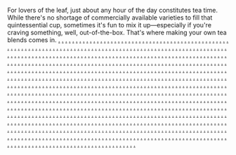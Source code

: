 For lovers of the leaf, just about any hour of the day constitutes tea time. While there's no shortage of commercially available varieties to fill that quintessential cup, sometimes it's fun to mix it up—especially if you're craving something, well, out-of-the-box. That's where making your own tea blends comes in. 
<a href="https://softscanmarketing7716s.weebly.com/">.</a>
<a href="https://softscanmarketing7713s.weebly.com/">.</a>
<a href="https://softscanmarketing7711s.weebly.com/">.</a>
<a href="https://softscanmarketing7708s.weebly.com/">.</a>
<a href="https://softscanmarketing7703s.weebly.com/">.</a>
<a href="https://softscanmarketing7699s.weebly.com/">.</a>
<a href="https://softscanmarketing7695s.weebly.com/">.</a>
<a href="https://softscanmarketing7691s.weebly.com/">.</a>
<a href="https://softscanmarketing7687s.weebly.com/">.</a>
<a href="https://softscanmarketing7681s.weebly.com/">.</a>
<a href="https://softscanmarketing7715s.weebly.com/">.</a>
<a href="https://softscanmarketing7709s.weebly.com/">.</a>
<a href="https://softscanmarketing7706s.weebly.com/">.</a>
<a href="https://softscanmarketing7702s.weebly.com/">.</a>
<a href="https://softscanmarketing7698s.weebly.com/">.</a>
<a href="https://softscanmarketing7694s.weebly.com/">.</a>
<a href="https://softscanmarketing7690s.weebly.com/">.</a>
<a href="https://softscanmarketing7686s.weebly.com/">.</a>
<a href="https://softscanmarketing7683s.weebly.com/">.</a>
<a href="https://softscanmarketing7671s.weebly.com/">.</a>
<a href="https://softscanmarketing7712s.weebly.com/">.</a>
<a href="https://softscanmarketing7705s.weebly.com/">.</a>
<a href="https://softscanmarketing7701s.weebly.com/">.</a>
<a href="https://softscanmarketing7697s.weebly.com/">.</a>
<a href="https://softscanmarketing7693s.weebly.com/">.</a>
<a href="https://softscanmarketing7689s.weebly.com/">.</a>
<a href="https://softscanmarketing7685s.weebly.com/">.</a>
<a href="https://softscanmarketing7684s.weebly.com/">.</a>
<a href="https://softscanmarketing7670b.weebly.com/">.</a>
<a href="https://softscanmarketing7680s.weebly.com/">.</a>
<a href="https://softscanmarketing7714s.weebly.com/">.</a>
<a href="https://softscanmarketing7710s.weebly.com/">.</a>
<a href="https://softscanmarketing7707s.weebly.com/">.</a>
<a href="https://softscanmarketing7704s.weebly.com/">.</a>
<a href="https://softscanmarketing7700s.weebly.com/">.</a>
<a href="https://softscanmarketing7696s.weebly.com/">.</a>
<a href="https://softscanmarketing7692s.weebly.com/">.</a>
<a href="https://softscanmarketing7688s.weebly.com/">.</a>
<a href="https://softscanmarketing7682s.weebly.com/">.</a>
<a href="https://softscanmarketing7672s.weebly.com/">.</a>
<a href="https://softscanmarketing7728s.weebly.com/">.</a>
<a href="https://softscanmarketing778s9.weebly.com/">.</a>
<a href="https://softscanmarketing7782s.weebly.com/">.</a>
<a href="https://softscanmarketing7773s.weebly.com/">.</a>
<a href="https://softscanmarketing7765s.weebly.com/">.</a>
<a href="https://softscanmarketing7759s.weebly.com/">.</a>
<a href="https://softscanmarketing7752s.weebly.com/">.</a>
<a href="https://softscanmarketing7743s.weebly.com/">.</a>
<a href="https://softscanmarketing7735s.weebly.com/">.</a>
<a href="https://softscanmarketing7721s.weebly.com/">.</a>
<a href="https://softscanmarketing7798s.weebly.com/">.</a>
<a href="https://softscanmarketing7792s.weebly.com/">.</a>
<a href="https://softscanmarketing7784s.weebly.com/">.</a>
<a href="https://softscanmarketing7776s.weebly.com/">.</a>
<a href="https://softscanmarketing7768s.weebly.com/">.</a>
<a href="https://softscanmarketing7762s.weebly.com/">.</a>
<a href="https://softscanmarketing7755s.weebly.com/">.</a>
<a href="https://softscanmarketing7747s.weebly.com/">.</a>
<a href="https://softscanmarketing7740s.weebly.com/">.</a>
<a href="https://softscanmarketing7724s.weebly.com/">.</a>
<a href="https://softscanmarketing7729s.weebly.com/">.</a>
<a href="https://softscanmarketing7790s.weebly.com/">.</a>
<a href="https://softscanmarketing7780s.weebly.com/">.</a>
<a href="https://softscanmarketing7774s.weebly.com/">.</a>
<a href="https://softscanmarketing7766s.weebly.com/">.</a>
<a href="https://softscanmarketing7760s.weebly.com/">.</a>
<a href="https://softscanmarketing7753s.weebly.com/">.</a>
<a href="https://softscanmarketing7749ss.weebly.com/">.</a>
<a href="https://softscanmarketing7738s.weebly.com/">.</a>
<a href="https://softscanmarketing7722s.weebly.com/">.</a>
<a href="https://softscanmarketing7799s.weebly.com/">.</a>
<a href="https://softscanmarketing7793s.weebly.com/">.</a>
<a href="https://softscanmarketing7785s.weebly.com/">.</a>
<a href="https://softscanmarketing7777s.weebly.com/">.</a>
<a href="https://softscanmarketing7769s.weebly.com/">.</a>
<a href="https://softscanmarketing7761s.weebly.com/">.</a>
<a href="https://softscanmarketing7756s.weebly.com/">.</a>
<a href="https://softscanmarketing7745s.weebly.com/">.</a>
<a href="https://softscanmarketing7739s.weebly.com/">.</a>
<a href="https://softscanmarketing7725s.weebly.com/">.</a>
<a href="https://softscanmarketing7797s.weebly.com/">.</a>
<a href="https://softscanmarketing7791s.weebly.com/">.</a>
<a href="https://softscanmarketing7783s.weebly.com/">.</a>
<a href="https://softscanmarketing7775s.weebly.com/">.</a>
<a href="https://softscanmarketing7767s.weebly.com/">.</a>
<a href="https://softscanmarketing7730s.weebly.com/">.</a>
<a href="https://softscanmarketing7754s.weebly.com/">.</a>
<a href="https://softscanmarketing7746s.weebly.com/">.</a>
<a href="https://softscanmarketing7734s.weebly.com/">.</a>
<a href="https://softscanmarketing7718s.weebly.com/">.</a>
<a href="https://softscanmarketing7800ss.weebly.com/">.</a>
<a href="https://softscanmarketing7794s.weebly.com/">.</a>
<a href="https://softscanmarketing7786s.weebly.com/">.</a>
<a href="https://softscanmarketing7778s.weebly.com/">.</a>
<a href="https://softscanmarketing7770s.weebly.com/">.</a>
<a href="https://softscanmarketing7763s.weebly.com/">.</a>
<a href="https://softscanmarketing7757s.weebly.com/">.</a>
<a href="https://softscanmarketing7748s.weebly.com/">.</a>
<a href="https://softscanmarketing7741s.weebly.com/">.</a>
<a href="https://softscanmarketing7723s.weebly.com/">.</a>
<a href="https://softscanmarketing7872s.weebly.com/">.</a>
<a href="https://softscanmarketing7863s.weebly.com/">.</a>
<a href="https://softscanmarketing7855s.weebly.com/">.</a>
<a href="https://softscanmarketing7846s.weebly.com/">.</a>
<a href="https://softscanmarketing7845s.weebly.com/">.</a>
<a href="https://softscanmarketing7831s.weebly.com/">.</a>
<a href="https://softscanmarketing7822s.weebly.com/">.</a>
<a href="https://softscanmarketing7821s.weebly.com/">.</a>
<a href="https://softscanmarketing7807ss.weebly.com/">.</a>
<a href="https://softscanmarketing7801s.weebly.com/">.</a>
<a href="https://softscanmarketing7875s.weebly.com/">.</a>
<a href="https://softscanmarketing7866s.weebly.com/">.</a>
<a href="https://softscanmarketing7857s.weebly.com/">.</a>
<a href="https://softscanmarketing7849s.weebly.com/">.</a>
<a href="https://softscanmarketing7840s.weebly.com/">.</a>
<a href="https://softscanmarketing7833s.weebly.com/">.</a>
<a href="https://softscanmarketing7825s.weebly.com/">.</a>
<a href="https://softscanmarketing7816s.weebly.com/">.</a>
<a href="https://softscanmarketing7810s.weebly.com/">.</a>
<a href="https://softscanmarketing7803s.weebly.com/">.</a>
<a href="https://softscanmarketing7873s.weebly.com/">.</a>
<a href="https://softscanmarketing7864s.weebly.com/">.</a>
<a href="https://softscanmarketing7854s.weebly.com/">.</a>
<a href="https://softscanmarketing7847s.weebly.com/">.</a>
<a href="https://softscanmarketing7838s.weebly.com/">.</a>
<a href="https://softscanmarketing7832s.weebly.com/">.</a>
<a href="https://softscanmarketing7823s.weebly.com/">.</a>
<a href="https://softscanmarketing7814s.weebly.com/">.</a>
<a href="https://softscanmarketing7808ss.weebly.com/">.</a>
<a href="https://softscanmarketing7802s.weebly.com/">.</a>
<a href="https://softscanmarketing7876s.weebly.com/">.</a>
<a href="https://softscanmarketing7866ss.weebly.com/">.</a>
<a href="https://softscanmarketing7858s.weebly.com/">.</a>
<a href="https://softscanmarketing7852s.weebly.com/">.</a>
<a href="https://softscanmarketing7841s.weebly.com/">.</a>
<a href="https://softscanmarketing7834s.weebly.com/">.</a>
<a href="https://softscanmarketing7826s.weebly.com/">.</a>
<a href="https://softscanmarketing7817s.weebly.com/">.</a>
<a href="https://softscanmarketing7811s.weebly.com/">.</a>
<a href="https://softscanmarketing7805s.weebly.com/">.</a>
<a href="https://softscanmarketing7874s.weebly.com/">.</a>
<a href="https://softscanmarketing7865s.weebly.com/">.</a>
<a href="https://softscanmarketing7856s.weebly.com/">.</a>
<a href="https://softscanmarketing7848s.weebly.com/">.</a>
<a href="https://softscanmarketing7839s.weebly.com/">.</a>
<a href="https://softscanmarketing7830s.weebly.com/">.</a>
<a href="https://softscanmarketing782s.weebly.com/">.</a>
<a href="https://softscanmarketing7815s.weebly.com/">.</a>
<a href="https://softscanmarketing7809s.weebly.com/">.</a>
<a href="https://softscanmarketing7804s.weebly.com/">.</a>
<a href="https://softscanmarketing7877s.weebly.com/">.</a>
<a href="https://softscanmarketing7867s.weebly.com/">.</a>
<a href="https://softscanmarketing7859s.weebly.com/">.</a>
<a href="https://softscanmarketing7850s.weebly.com/">.</a>
<a href="https://softscanmarketing7842s.weebly.com/">.</a>
<a href="https://softscanmarketing783s5s.weebly.com/">.</a>
<a href="https://softscanmarketing7827s.weebly.com/">.</a>
<a href="https://softscanmarketing7818s.weebly.com/">.</a>
<a href="https://softscanmarketing7812s.weebly.com/">.</a>
<a href="https://softscanmarketing7808s.weebly.com/">.</a>
<a href="http://magneticadvertisasa.weebly.com/">.</a>
<a href="http://fortredigitasa.weebly.com/">.</a>
<a href="http://skymarketasa.weebly.com/">.</a>
<a href="http://shiftmarkeasa.weebly.com/">.</a>
<a href="http://bootadvertisiasa.weebly.com/">.</a>
<a href="http://magicdigitasa.weebly.com/">.</a>
<a href="http://praiseadvertiasa.weebly.com/">.</a>
<a href="http://linkadvertisasa.weebly.com/">.</a>
<a href="http://nativemarkeasa.weebly.com/">.</a>
<a href="http://marketingarasa.weebly.com/">.</a>
<a href="http://statusmaras.weebly.com/">.</a>
<a href="https://zenmeshmarketingse.weebly.com/">.</a>
<a href="https://seobarnmarketingse.weebly.com/">.</a>
<a href="https://marketingialmarketingse.weebly.com/">.</a>
<a href="https://coreadmarketingse.weebly.com/">.</a>
<a href="https://labspalacemarketingse.weebly.com/">.</a>
<a href="http://vibeadvertisas.weebly.com/">.</a>
<a href="https://viralhubmarketingse.weebly.com/">.</a>
<a href="https://boxmakermarketingse.weebly.com/">.</a>
<a href="https://analyticspressmarketingse.weebly.com/">.</a>
<a href="https://brandingsnapmarketingse.weebly.com/">.</a>
<a href="https://advertisingsyncmarketingse.weebly.com/">.</a>
<a href="http://imagineadvertisiasa.weebly.com/">.</a>
<a href="https://viralstripemarketingse.weebly.com/">.</a>
<a href="https://vectoriedmarketingse.weebly.com/">.</a>
<a href="https://techfactorymarketingse.weebly.com/">.</a>
<a href="https://advertisingcompanymarketingse.weebly.com/">.</a>
<a href="https://dataworksmarketingse.weebly.com/">.</a>
<a href="http://pursuitmarketas.weebly.com/">.</a>
<a href="https://boxesitemsmarketingse.weebly.com/">.</a>
<a href="https://gearbasemarketingse.weebly.com/">.</a>
<a href="https://netstoremarketingse.weebly.com/">.</a>
<a href="https://technologiesfocusmarketingse.weebly.com/">.</a>
<a href="https://rigicianmarketingse.weebly.com/">.</a>
<a href="http://mentionadvertisasa.weebly.com/">.</a>
<a href="http://cyclemarketasa.weebly.com/">.</a>
<a href="http://datamarketasa.weebly.com/">.</a>
<a href="http://coremarketas.weebly.com/">.</a>
<a href="http://snapmarketasa.weebly.com/">.</a>
<a href="http://growmarketiasa.weebly.com/">.</a>
<a href="http://conditionmarketassa.weebly.com/">.</a>
<a href="http://multiplymarkeasa.weebly.com/">.</a>
<a href="http://omegaonlasa.weebly.com/">.</a>
<a href="http://operatorsmarkasa.weebly.com/">.</a>
<a href="http://parleymarketasa.weebly.com/">.</a>
<a href="http://tapmarketasa.weebly.com/">.</a>
<a href="http://marketingcapesds.weebly.com/">.</a>
<a href="http://marketingaasa.weebly.com/">.</a>
<a href="http://dripmarketiasa.weebly.com/">.</a>
<a href="http://worldwidedigitaassa.weebly.com/">.</a>
<a href="http://internetooasa.weebly.com/">.</a>
<a href="http://nixondigitaasa.weebly.com/">.</a>
<a href="http://commandonlineasa.weebly.com/">.</a>
<a href="http://zonemarkeasa.weebly.com/">.</a>
<a href="http://cohortmarketiasa.weebly.com/">.</a>
<a href="http://machmarketasd.weebly.com/">.</a>
<a href="http://marketingprisasa.weebly.com/">.</a>
<a href="http://nixonmarketasa.weebly.com/">.</a>
<a href="http://internetjetasa.weebly.com/">.</a>
<a href="http://nexusmarkeasa.weebly.com/">.</a>
<a href="http://providermarketasa.weebly.com/">.</a>
<a href="http://hovermarkeasa.weebly.com/">.</a>
<a href="http://internetwiasa.weebly.com/">.</a>
<a href="http://machmarketasa.weebly.com/">.</a>
<a href="http://buildmarkesa.weebly.com/">.</a>
<a href="http://marketingadasa.weebly.com/">.</a>
<a href="http://metriconliasa.weebly.com/">.</a>
<a href="http://illuminatemarkeasa.weebly.com/">.</a>
<a href="http://programmaticmarketasa.weebly.com/">.</a>
<a href="http://praiseonlasa.weebly.com/">.</a>
<a href="https://softscanmarketing7956s.weebly.com/">.</a>
<a href="https://softscanmarketing7948s.weebly.com/">.</a>
<a href="https://softscanmarketing7939s.weebly.com/">.</a>
<a href="https://softscanmarketing7932s.weebly.com/">.</a>
<a href="https://softscanmarketing7924s.weebly.com/">.</a>
<a href="https://softscanmarketing7916s.weebly.com/">.</a>
<a href="https://softscanmarketing7908s.weebly.com/">.</a>
<a href="https://softscanmarketing7898s.weebly.com/">.</a>
<a href="https://softscanmarketing7892s.weebly.com/">.</a>
<a href="https://softscanmarketing7885s.weebly.com/">.</a>
<a href="https://softscanmarketing7958s.weebly.com/">.</a>
<a href="https://softscanmarketing7950s.weebly.com/">.</a>
<a href="https://softscanmarketing7941s.weebly.com/">.</a>
<a href="https://softscanmarketing7934s.weebly.com/">.</a>
<a href="https://softscanmarketing7926s.weebly.com/">.</a>
<a href="https://softscanmarketing7918s.weebly.com/">.</a>
<a href="https://softscanmarketing7910s.weebly.com/">.</a>
<a href="https://softscanmarketing7900s.weebly.com/">.</a>
<a href="https://softscanmarketing7894s.weebly.com/">.</a>
<a href="https://softscanmarketing7883s.weebly.com/">.</a>
<a href="https://softscanmarketing7957s.weebly.com/">.</a>
<a href="https://softscanmarketing7949s.weebly.com/">.</a>
<a href="https://softscanmarketing7940s.weebly.com/">.</a>
<a href="https://softscanmarketing7933s.weebly.com/">.</a>
<a href="https://softscanmarketing7925s.weebly.com/">.</a>
<a href="https://softscanmarketing7917s.weebly.com/">.</a>
<a href="https://softscanmarketing7909s.weebly.com/">.</a>
<a href="https://softscanmarketing7899s.weebly.com/">.</a>
<a href="https://softscanmarketing7895s.weebly.com/">.</a>
<a href="https://softscanmarketing7884s.weebly.com/">.</a>
<a href="https://softscanmarketing7959s.weebly.com/">.</a>
<a href="https://softscanmarketing7951s.weebly.com/">.</a>
<a href="https://softscanmarketing7942s.weebly.com/">.</a>
<a href="https://softscanmarketing7935s.weebly.com/">.</a>
<a href="https://softscanmarketing7927s.weebly.com/">.</a>
<a href="https://softscanmarketing7919s.weebly.com/">.</a>
<a href="https://softscanmarketing791s.weebly.com/">.</a>
<a href="https://softscanmarketing7901s.weebly.com/">.</a>
<a href="https://softscanmarketing7891s.weebly.com/">.</a>
<a href="https://softscanmarketing7886s.weebly.com/">.</a>
<a href="http://arrowheadmarketasa.weebly.com/">.</a>
<a href="http://controlonlasa.weebly.com/">.</a>
<a href="http://atlasonliasa.weebly.com/">.</a>
<a href="http://macroonlasa.weebly.com/">.</a>
<a href="http://marketinggeniasa.weebly.com/">.</a>
<a href="http://variableonlasa.weebly.com/">.</a>
<a href="http://mobileadvertisasa.weebly.com/">.</a>
<a href="http://marketingmobasa.weebly.com/">.</a>
<a href="http://dreamdigiasa.weebly.com/">.</a>
<a href="http://linearmarketasa.weebly.com/">.</a>
<a href="http://indicatordigasa.weebly.com/">.</a>
<a href="https://communicationsscanmarketingse.weebly.com/">.</a>
<a href="https://techloadmarketingaw.weebly.com/">.</a>
<a href="https://netcompanymarketingse.weebly.com/">.</a>
<a href="https://cyberhillmarketingse.weebly.com/">.</a>
<a href="https://viralbarnmarketingse.weebly.com/">.</a>
<a href="http://expanddigiasa.weebly.com/">.</a>
<a href="http://tractionmarkeasa.weebly.com/">.</a>
<a href="http://enigmaonliasa.weebly.com/">.</a>
<a href="http://flightadvertiasa.weebly.com/">.</a>
<a href="http://omegamarketasa.weebly.com/">.</a>
<a href="http://mechamaketiasa.weebly.com/">.</a>
<a href="http://bounddigiasa.weebly.com/">.</a>
<a href="http://nexusmarketasa.weebly.com/">.</a>
<a href="http://complexmarketasa.weebly.com/">.</a>
<a href="http://decisionadvertasa.weebly.com/">.</a>
<a href="https://warefuturemarketingse.weebly.com/">.</a>
<a href="https://waresishmarketingse.weebly.com/">.</a>
<a href="https://softtagsmarketingse.weebly.com/">.</a>
<a href="https://microfocusmarketingse.weebly.com/">.</a>
<a href="https://nanoconnectionmarketingse.weebly.com/">.</a>
<a href="http://agileadvertiasa.weebly.com/">.</a>
<a href="http://appmaketasa.weebly.com/">.</a>
<a href="http://blankonliasa.weebly.com/">.</a>
<a href="http://corpdigiasa.weebly.com/">.</a>
<a href="http://taskmarketiasa.weebly.com/">.</a>
<a href="http://tidemaketasa.weebly.com/">.</a>
<a href="http://satellitemarketiasa.weebly.com/">.</a>
<a href="http://marketingcyasa.weebly.com/">.</a>
<a href="http://accemarketasa.weebly.com/">.</a>
<a href="http://leverageadvertisias.weebly.com/">.</a>
<a href="https://bitslogicmarketingse.weebly.com/">.</a>
<a href="https://publicstoremarketingse.weebly.com/">.</a>
<a href="https://adsshackmarketingse.weebly.com/">.</a>
<a href="https://optimizesyncmarketingse.weebly.com/">.</a>
<a href="https://communicationsoffermarketingse.weebly.com/">.</a>
<a href="http://aetonlasa.weebly.com/">.</a>
<a href="http://gigamaketasa.weebly.com/">.</a>
<a href="http://electriconlasa.weebly.com/">.</a>
<a href="http://domainmarketass.weebly.com/">.</a>
<a href="http://algorithmdigitalsasa.weebly.com/">.</a>
<a href="http://technicmarketasa.weebly.com/">.</a>
<a href="http://brandonasa.weebly.com/">.</a>
<a href="http://marketinghiasa.weebly.com/">.</a>
<a href="http://marketingaasaaa.weebly.com/">.</a>
<a href="http://brandmarketiasa.weebly.com/">.</a>
<a href="https://bitsscanmarketingwse.weebly.com/">.</a>
<a href="https://botentmarketingse.weebly.com/">.</a>
<a href="https://communicationsbaymarketingse.weebly.com/">.</a>
<a href="https://digitalproductmarketingse.weebly.com/">.</a>
<a href="https://marketcorpmarketingse.weebly.com/">.</a>
<a href="http://shoutmarketiasa.weebly.com/">.</a>
<a href="http://internetdasas.weebly.com/">.</a>
<a href="http://onlinepriasa.weebly.com/">.</a>
<a href="http://acquiremarketias.weebly.com/">.</a>
<a href="http://marketingconfasa.weebly.com/">.</a>
<a href="http://jasminedigitasa.weebly.com/">.</a>
<a href="http://taskmarketasa.weebly.com/">.</a>
<a href="http://marketingevergreasa.weebly.com/">.</a>
<a href="http://blankmarketiasa.weebly.com/">.</a>
<a href="http://nomadonliasa.weebly.com/">.</a>
<a href="http://crowdmarketasa.weebly.com/">.</a>
<a href="http://keyonliasa.weebly.com/">.</a>
<a href="http://rebootmarketasa.weebly.com/">.</a>
<a href="http://modelmarketingasa.weebly.com/">.</a>
<a href="http://marketinggigasas.weebly.com/">.</a>
<a href="http://surfaceonlasa.weebly.com/">.</a>
<a href="http://trendmarketinasa.weebly.com/">.</a>
<a href="http://flashmarketisas.weebly.com/">.</a>
<a href="http://generatemarkeasa.weebly.com/">.</a>
<a href="http://consumermarkeasa.weebly.com/">.</a>
<a href="https://workshillmarketingse.weebly.com/">.</a>
<a href="https://realrelationsmarketingse.weebly.com/">.</a>
<a href="https://technologystudiomarketingse.weebly.com/">.</a>
<a href="https://advertiseriedmarketingse.weebly.com/">.</a>
<a href="http://instantmarketasa.weebly.com/">.</a>
<a href="http://genmarketas.weebly.com/">.</a>
<a href="http://marketingverifiasa.weebly.com/">.</a>
<a href="http://onlinenetiasa.weebly.com/">.</a>
<a href="http://omegamarketsas.weebly.com/">.</a>
<a href="http://marketingsd.weebly.com/">.</a>
<a href="http://zenmarketasa.weebly.com/">.</a>
<a href="http://marketinggeasa.weebly.com/">.</a>
<a href="http://modularmarketiasa.weebly.com/">.</a>
<a href="http://editormarketasa.weebly.com/">.</a>
<a href="https://targetmethodmarketingse.weebly.com/">.</a>
<a href="https://interactivespanmarketingse.weebly.com/">.</a>
<a href="https://codespotmarketingse.weebly.com/">.</a>
<a href="https://marketinghutmarketingse.weebly.com/">.</a>
<a href="https://adcaremarketingse.weebly.com/">.</a>
<a href="http://personamarketasa.weebly.com/">.</a>
<a href="http://pathmarkeasa.weebly.com/">.</a>
<a href="http://marketingoperatasa.weebly.com/">.</a>
<a href="http://discoveronlasa.weebly.com/">.</a>
<a href="http://signalmarketinasa.weebly.com/">.</a>
<a href="http://zonemarketasa.weebly.com/">.</a>
<a href="http://linearmarketassa.weebly.com/">.</a>
<a href="http://evergreenmarketiasa.weebly.com/">.</a>
<a href="http://linearmarketasas.weebly.com/">.</a>
<a href="http://spiremarketasa.weebly.com/">.</a>
<a href="https://realwarezmarketingse.weebly.com/">.</a>
<a href="https://datalevelmarketingse.weebly.com/">.</a>
<a href="https://scalevaluemarketingse.weebly.com/">.</a>
<a href="https://solidworksmarketingse.weebly.com/">.</a>
<a href="https://startoptimizemarketingse.weebly.com/">.</a>
<a href="http://minotaurmarkeasa.weebly.com/">.</a>
<a href="http://propelmarketasa.weebly.com/">.</a>
<a href="http://marketingcatalysasa.weebly.com/">.</a>
<a href="http://incubatormarketasa.weebly.com/">.</a>
<a href="http://scoutmarketiasa.weebly.com/">.</a>
<a href="http://airmarketasa.weebly.com/">.</a>
<a href="http://supportmarketasa.weebly.com/">.</a>
<a href="http://marketingabasa.weebly.com/">.</a>
<a href="http://sendmarketasa.weebly.com/">.</a>
<a href="http://marketingasa.weebly.com/">.</a>
<a href="https://scalegearmarketingse.weebly.com/">.</a>
<a href="https://interactivecasemarketingse.weebly.com/">.</a>
<a href="https://communicationspressmarketingse.weebly.com/">.</a>
<a href="https://affiliateaidmarketingse.weebly.com/">.</a>
<a href="https://ppcfuelmarketingse.weebly.com/">.</a>
<a href="http://framedigiasa.weebly.com/">.</a>
<a href="http://proofmarketiasa.weebly.com/">.</a>
<a href="http://marketinglooasa.weebly.com/">.</a>
<a href="http://fiiondigiasa.weebly.com/">.</a>
<a href="http://programmaticmasa.weebly.com/">.</a>
<a href="http://acumenmarkeasa.weebly.com/">.</a>
<a href="http://satellitemarketasa.weebly.com/">.</a>
<a href="http://pointmarketingasa.weebly.com/">.</a>
<a href="http://magneticmarketingasa.weebly.com/">.</a>
<a href="https://driveadvertisinge.weebly.com/">.</a>
<a href="https://microfocusmarketings.weebly.com/">.</a>
<a href="https://advertisingcompanymarketings.weebly.com/">.</a>
<a href="https://coreadmarketings.weebly.com/">.</a>
<a href="https://truecommunicationsmarketings.weebly.com/">.</a>
<a href="https://virtuallevelmarketings.weebly.com/">.</a>
<a href="https://syntheticmarketinge.weebly.com/">.</a>
<a href="https://softsignalmarketings.weebly.com/">.</a>
<a href="https://informaticsvergemarketings.weebly.com/">.</a>
<a href="https://cryptretailsmarketings.weebly.com/">.</a>
<a href="https://advertisingsyncmarketings.weebly.com/">.</a>
<a href="https://analyticsdashmarketings.weebly.com/">.</a>
<a href="https://tetedmarketinge.weebly.com/">.</a>
<a href="https://retailoptionmarketing.weebly.com/">.</a>
<a href="https://bitsishmarketing.weebly.com/">.</a>
<a href="https://techloadmarketing.weebly.com/">.</a>
<a href="https://seobarnmarketing.weebly.com/">.</a>
<a href="https://codefactorymarketings.weebly.com/">.</a>
<a href="https://spiremarketinge.weebly.com/">.</a>
<a href="https://expertsdockmarketing.weebly.com/">.</a>
<a href="https://technologynowmarketing.weebly.com/">.</a>
<a href="https://zenmeshmarketing.weebly.com/">.</a>
<a href="https://waresishmarketing.weebly.com/">.</a>
<a href="https://adsshackmarketings.weebly.com/">.</a>
<a href="https://compellingdigitalse.weebly.com/">.</a>
<a href="https://marketingialmarketings.weebly.com/">.</a>
<a href="https://techleadermarketings.weebly.com/">.</a>
<a href="https://communicationsoffermarketings.weebly.com/">.</a>
<a href="https://labspalacemarketings.weebly.com/">.</a>
<a href="https://roboticscorpmarketings.weebly.com/">.</a>
<a href="https://checkmarketinge.weebly.com/">.</a>
<a href="https://optimizeindustrymarketing.weebly.com/">.</a>
<a href="https://viralstripemarketing.weebly.com/">.</a>
<a href="https://botentmarketing.weebly.com/">.</a>
<a href="https://relationsnowmarketing.weebly.com/">.</a>
<a href="https://netstoremarketings.weebly.com/">.</a>
<a href="https://originadvertisinge.weebly.com/">.</a>
<a href="https://startoptimizemarketing.weebly.com/">.</a>
<a href="https://boxesitemsmarketing.weebly.com/">.</a>
<a href="https://communicationsscanmarketing.weebly.com/">.</a>
<a href="https://boxmakermarketing.weebly.com/">.</a>
<a href="https://communicationsbaymarketings.weebly.com/">.</a>
<a href="https://triggerdigitalse.weebly.com/">.</a>
<a href="https://pixelialmarketing.weebly.com/">.</a>
<a href="https://semlabmarketingz.weebly.com/">.</a>
<a href="https://audiencepropertiesmarketingz.weebly.com/">.</a>
<a href="https://bottomlineconceptmarketing.weebly.com/">.</a>
<a href="https://bitpalacemarketingz.weebly.com/">.</a>
<a href="https://providermarketingse.weebly.com/">.</a>
<a href="https://digitalproductmarketings.weebly.com/">.</a>
<a href="https://brandingsnapmarketings.weebly.com/">.</a>
<a href="https://marketcorpmarketings.weebly.com/">.</a>
<a href="https://adhillmarketings.weebly.com/">.</a>
<a href="https://revenuegridmarketings.weebly.com/">.</a>
<a href="https://automatemarketinge.weebly.com/">.</a>
<a href="https://campaignlinemarketings.weebly.com/">.</a>
<a href="https://cyberhillmarketings.weebly.com/">.</a>
<a href="https://nanoconnectionmarketings.weebly.com/">.</a>
<a href="https://softhivemarketings.weebly.com/">.</a>
<a href="https://coboxesmarketings.weebly.com/">.</a>
<a href="https://profeionaldigitalse.weebly.com/">.</a>
<a href="https://adcaremarketing.weebly.com/">.</a>
<a href="https://viralhubmarketing.weebly.com/">.</a>
<a href="https://bitsscanmarketing.weebly.com/">.</a>
<a href="https://optimizemostmarketing.weebly.com/">.</a>
<a href="https://softtagsmarketings.weebly.com/">.</a>
<a href="https://illuminatedigitalse.weebly.com/">.</a>
<a href="https://warepostmarketing.weebly.com/">.</a>
<a href="https://makeinformaticsmarketing.weebly.com/">.</a>
<a href="https://audiencelinemarketingz.weebly.com/">.</a>
<a href="https://optimizeblogmarketingz.weebly.com/">.</a>
<a href="https://mediastoremarketingz.weebly.com/">.</a>
<a href="https://marketingcapse.weebly.com/">.</a>
<a href="https://optimizesyncmarketings.weebly.com/">.</a>
<a href="https://technologiesfocusmarketings.weebly.com/">.</a>
<a href="https://waretypemarketings.weebly.com/">.</a>
<a href="https://advertisingicamarketings.weebly.com/">.</a>
<a href="https://adsdropmarketings.weebly.com/">.</a>
<a href="https://pivotmarketingse.weebly.com/">.</a>
<a href="https://virtualvillagemarketings.weebly.com/">.</a>
<a href="https://interactiveshackmarketings.weebly.com/">.</a>
<a href="https://viralbarnmarketings.weebly.com/">.</a>
<a href="https://rigicianmarketings.weebly.com/">.</a>
<a href="https://enginegurumarketingss.weebly.com/">.</a>
<a href="https://managedadvertisinge.weebly.com/">.</a>
<a href="https://advertiseriedmarketing.weebly.com/">.</a>
<a href="https://roboticsclubmarketing.weebly.com/">.</a>
<a href="https://bitslogicmarketing.weebly.com/">.</a>
<a href="https://vectoriedmarketing.weebly.com/">.</a>
<a href="https://netcompanymarketings.weebly.com/">.</a>
<a href="https://wiredadvertisinge.weebly.com/">.</a>
<a href="https://envectormarketingz.weebly.com/">.</a>
<a href="https://prshiftmarketingz.weebly.com/">.</a>
<a href="https://cryptsprintmarketingz.weebly.com/">.</a>
<a href="https://boostensmarketinzg.weebly.com/">.</a>
<a href="https://technoleveldomainz.weebly.com/">.</a>
<a href="https://blueprintmarketinge.weebly.com/">.</a>
<a href="https://techfactorymarketings.weebly.com/">.</a>
<a href="https://worksscanmarketings.weebly.com/">.</a>
<a href="https://datavaluesmarketings.weebly.com/">.</a>
<a href="https://dataworksmarketings.weebly.com/">.</a>
<a href="https://metab2bmarketings.weebly.com/">.</a>
<a href="https://headwaymarketingsse.weebly.com/">.</a>
<a href="https://interactivepropertiesmarketing.weebly.com/">.</a>
<a href="https://analyticsgrammarketing.weebly.com/">.</a>
<a href="https://publicstoremarketing.weebly.com/">.</a>
<a href="https://viralboostmarketing.weebly.com/">.</a>
<a href="https://analyticspressmarketings.weebly.com/">.</a>
<a href="https://visionmarketinge.weebly.com/">.</a>
<a href="https://ppcfuelmarketing.weebly.com/">.</a>
<a href="https://boxfuelmarketing.weebly.com/">.</a>
<a href="https://warefuturemarketing.weebly.com/">.</a>
<a href="https://gearbasemarketing.weebly.com/">.</a>
<a href="https://brandingsparkmarketings.weebly.com/">.</a>
<a href="https://systemdigitalse.weebly.com/">.</a>
<a href="https://rigkitmarketing.weebly.com/">.</a>
<a href="https://affiliatespecialsmarketing.weebly.com/">.</a>
<a href="https://ppcgraphmarketiz.weebly.com/">.</a>
<a href="https://communicationsstoremarketing.weebly.com/">.</a>
<a href="https://netentmarketingz.weebly.com/">.</a>
<a href="https://systemdigitalse.weebly.com/">.</a>
<a href="https://marketingautomation1986.weebly.com/">.</a>
<a href="https://marketingautomation1978.weebly.com/">.</a>
<a href="https://marketingautomation1970.weebly.com/">.</a>
<a href="https://marketingautomation1962.weebly.com/">.</a>
<a href="https://marketingautomation1954.weebly.com/">.</a>
<a href="https://marketingautomation1946.weebly.com/">.</a>
<a href="https://marketingautomation1938.weebly.com/">.</a>
<a href="https://marketingautomation1930.weebly.com/">.</a>
<a href="https://marketingautomation1922.weebly.com/">.</a>
<a href="https://marketingautomation1914.weebly.com/">.</a>
<a href="https://marketingcapse.weebly.com/">.</a>
<a href="https://realviralmarketingadad.weebly.com/">.</a>
<a href="https://labsplusmarketingxada.weebly.com/">.</a>
<a href="https://campaigndropmarketingada.weebly.com/">.</a>
<a href="https://microvergemarketingadd.weebly.com/">.</a>
<a href="https://warezmodemarketingcada.weebly.com/">.</a>
<a href="https://b2bconceptmarketingssd.weebly.com/">.</a>
<a href="https://affiliateprimemarketingxasxa.weebly.com/">.</a>
<a href="https://virtuallabmarketingdkm.weebly.com/">.</a>
<a href="https://campaignpostmarketingdddl.weebly.com/">.</a>
<a href="https://publicwaymarketingzds.weebly.com/">.</a>
<a href="https://wiredadvertisinge.weebly.com/">.</a>
<a href="https://marketingautomation1983.weebly.com/">.</a>
<a href="https://marketingautomation1975.weebly.com/">.</a>
<a href="https://marketingautomation1967.weebly.com/">.</a>
<a href="https://marketingautomation1959.weebly.com/">.</a>
<a href="https://marketingautomation1951.weebly.com/">.</a>
<a href="https://marketingautomation1943.weebly.com/">.</a>
<a href="https://marketingautomation1933.weebly.com/">.</a>
<a href="https://marketingautomation1927.weebly.com/">.</a>
<a href="https://marketingautomation1919.weebly.com/">.</a>
<a href="https://marketingautomation1911.weebly.com/">.</a>
<a href="https://compellingdigitalse.weebly.com/">.</a>
<a href="https://gearatlasmarketingasda.weebly.com/">.</a>
<a href="https://campaigndropmarketingxada.weebly.com/">.</a>
<a href="https://optimizefuelmarketingcads.weebly.com/">.</a>
<a href="https://workscorpmarketingxaa.weebly.com/">.</a>
<a href="https://enginestartmarketing.weebly.com/">.</a>
<a href="https://viralgurumarketingdad.weebly.com/">.</a>
<a href="https://medialedmarketingasdsaax.weebly.com/">.</a>
<a href="https://audiencescopemarketingdasdak.weebly.com/">.</a>
<a href="https://softoptionmarketingssdf.weebly.com/">.</a>
<a href="https://affiliatesafermarketingsaa.weebly.com/">.</a>
<a href="https://triggerdigitalse.weebly.com/">.</a>
<a href="https://marketingautomation1985.weebly.com/">.</a>
<a href="https://marketingautomation1977.weebly.com/">.</a>
<a href="https://marketingautomation1969.weebly.com/">.</a>
<a href="https://marketingautomation196.weebly.com/">.</a>
<a href="https://marketingautomation1953.weebly.com/">.</a>
<a href="https://marketingautomation1945.weebly.com/">.</a>
<a href="https://marketingautomation1936.weebly.com/">.</a>
<a href="https://marketingautomation1929.weebly.com/">.</a>
<a href="https://marketingautomation1921.weebly.com/">.</a>
<a href="https://marketingautomation1913.weebly.com/">.</a>
<a href="https://blueprintmarketinge.weebly.com/">.</a>
<a href="https://goprmarketingdwx.weebly.com/">.</a>
<a href="https://communicationsleadermarketingada.weebly.com/">.</a>
<a href="https://labsplusmarketingadad.weebly.com/">.</a>
<a href="https://prbaymarketingada.weebly.com/">.</a>
<a href="https://clearadmarketing.weebly.com/">.</a>
<a href="https://scalemodemarketingad.weebly.com/">.</a>
<a href="https://expertsfuturemarketing.weebly.com/">.</a>
<a href="https://netmarkmarketingkdd.weebly.com/">.</a>
<a href="https://codecompanymarketingmdjdk.weebly.com/">.</a>
<a href="https://affiliatestormmarketingdjs.weebly.com/">.</a>
<a href="https://providermarketingse.weebly.com/">.</a>
<a href="https://vectorbarnmarketingadsda.weebly.com/">.</a>
<a href="https://optimizefuelmarketingadasdk.weebly.com/">.</a>
<a href="https://communicationsleadermarketingdda.weebly.com/">.</a>
<a href="https://scaleconnectionmarketingafs.weebly.com/">.</a>
<a href="https://viralcompanymarketingcadaad.weebly.com/">.</a>
<a href="https://technosensemarketingdaka.weebly.com/">.</a>
<a href="https://relationsgoodsmarketingakla.weebly.com/">.</a>
<a href="https://targetvaluemarketing.weebly.com/">.</a>
<a href="https://nanoscopemarketingdlds.weebly.com/">.</a>
<a href="https://marketoffermarketingdkd.weebly.com/">.</a>
<a href="https://illuminatedigitalse.weebly.com/">.</a>
<a href="https://marketingautomation1984.weebly.com/">.</a>
<a href="https://marketingautomation1976.weebly.com/">.</a>
<a href="https://marketingautomation1968.weebly.com/">.</a>
<a href="https://marketingautomation1960.weebly.com/">.</a>
<a href="https://marketingautomation1952.weebly.com/">.</a>
<a href="https://marketingautomation1944.weebly.com/">.</a>
<a href="https://marketingautomation1937.weebly.com/">.</a>
<a href="https://marketingautomation1928.weebly.com/">.</a>
<a href="https://marketingautomation1920.weebly.com/">.</a>
<a href="https://marketingautomation1912.weebly.com/">.</a>
<a href="https://softscanmarketing7952s.weebly.com/">.</a>
<a href="https://softscanmarketing7945s.weebly.com/">.</a>
<a href="https://softscanmarketing7936s.weebly.com/">.</a>
<a href="https://softscanmarketing7928s.weebly.com/">.</a>
<a href="https://softscanmarketing7923s.weebly.com/">.</a>
<a href="https://softscanmarketing7912s.weebly.com/">.</a>
<a href="https://softscanmarketing7904s.weebly.com/">.</a>
<a href="https://softscanmarketing7896s.weebly.com/">.</a>
<a href="https://softscanmarketing7890s.weebly.com/">.</a>
<a href="https://softscanmarketing7880s.weebly.com/">.</a>
<a href="https://softscanmarketing7954s.weebly.com/">.</a>
<a href="https://softscanmarketing7946s.weebly.com/">.</a>
<a href="https://softscanmarketing7937s.weebly.com/">.</a>
<a href="https://softscanmarketing7930s.weebly.com/">.</a>
<a href="https://softscanmarketing7922s.weebly.com/">.</a>
<a href="https://softscanmarketing7914s.weebly.com/">.</a>
<a href="https://softscanmarketing7906s.weebly.com/">.</a>
<a href="https://softscanmarketing7903s.weebly.com/">.</a>
<a href="https://softscanmarketing7889s.weebly.com/">.</a>
<a href="https://softscanmarketing7881s.weebly.com/">.</a>
<a href="https://softscanmarketing7953s.weebly.com/">.</a>
<a href="https://softscanmarketing7944s.weebly.com/">.</a>
<a href="https://softscanmarketing7943s.weebly.com/">.</a>
<a href="https://softscanmarketing7931s.weebly.com/">.</a>
<a href="https://softscanmarketing7921s.weebly.com/">.</a>
<a href="https://softscanmarketing7913s.weebly.com/">.</a>
<a href="https://softscanmarketing7905s.weebly.com/">.</a>
<a href="https://softscanmarketing7902s.weebly.com/">.</a>
<a href="https://softscanmarketing7888s.weebly.com/">.</a>
<a href="https://softscanmarketing7887s.weebly.com/">.</a>
<a href="https://softscanmarketing7955s.weebly.com/">.</a>
<a href="https://softscanmarketing7947s.weebly.com/">.</a>
<a href="https://softscanmarketing7938s.weebly.com/">.</a>
<a href="https://softscanmarketing7929s.weebly.com/">.</a>
<a href="https://softscanmarketing7920s.weebly.com/">.</a>
<a href="https://softscanmarketing7915s.weebly.com/">.</a>
<a href="https://softscanmarketing7907s.weebly.com/">.</a>
<a href="https://softscanmarketing7897s.weebly.com/">.</a>
<a href="https://softscanmarketing7893s.weebly.com/">.</a>
<a href="https://softscanmarketing7882s.weebly.com/">.</a>
<a href="https://optimizeworksmarketing.weebly.com/">.</a>
<a href="https://prdashmarketingzs.weebly.com/">.</a>
<a href="https://adincmarketingzs.weebly.com/">.</a>
<a href="https://truesearchmarketingzs.weebly.com/">.</a>
<a href="https://codecorpmarketingzs.weebly.com/">.</a>
<a href="https://pixeldockmarketingze.weebly.com/">.</a>
<a href="https://meshhousemarketing.weebly.com/">.</a>
<a href="https://boxbarnmarketingze.weebly.com/">.</a>
<a href="https://publicfulmarketingze.weebly.com/">.</a>
<a href="https://analyticslermarketingze.weebly.com/">.</a>
<a href="https://microspecialsmarketingze.weebly.com/">.</a>
<a href="https://cryptcharmmarketingze.weebly.com/">.</a>
<a href="https://growthmostmarketing.weebly.com/">.</a>
<a href="https://technologiesgraphmarketingze.weebly.com/">.</a>
<a href="https://b2bglowmarketingze.weebly.com/">.</a>
<a href="https://revenueblogmarketingze.weebly.com/">.</a>
<a href="https://vectorlevelmarketingze.weebly.com/">.</a>
<a href="https://biticianmarketingze.weebly.com/">.</a>
<a href="https://b2bvaluesmarketing.weebly.com/">.</a>
<a href="https://nibblealmarketingze.weebly.com/">.</a>
<a href="https://searchscopemarketingze.weebly.com/">.</a>
<a href="https://warespostmarketingze.weebly.com/">.</a>
<a href="https://searchplaymarketingze.weebly.com/">.</a>
<a href="https://waresiedmarketingze.weebly.com/">.</a>
<a href="https://boxestypemarketing.weebly.com/">.</a>
<a href="https://nibbletypemarketingze.weebly.com/">.</a>
<a href="https://wizlevelmarketingze.weebly.com/">.</a>
<a href="https://prpushmarketingze.weebly.com/">.</a>
<a href="https://byteshutmarketingze.weebly.com/">.</a>
<a href="https://bitsskillmarketingze.weebly.com/">.</a>
<a href="https://audiencedashmarketing.weebly.com/">.</a>
<a href="https://nanovaluemarketingzxe.weebly.com/">.</a>
<a href="https://adfocusmarketingze.weebly.com/">.</a>
<a href="https://gomarketingmarketingze.weebly.com/">.</a>
<a href="https://seosidemarketingze.weebly.com/">.</a>
<a href="https://revenuefeedmarketingze.weebly.com/">.</a>
<a href="https://brandingicmarketing.weebly.com/">.</a>
<a href="https://marketingautomation2143.weebly.com/">.</a>
<a href="https://marketingautomation2135.weebly.com/">.</a>
<a href="https://marketingautomation2127.weebly.com/">.</a>
<a href="https://marketingautomation2119.weebly.com/">.</a>
<a href="https://marketingautomation2111.weebly.com/">.</a>
<a href="https://marketingautomation2103.weebly.com/">.</a>
<a href="https://marketingautomation2095.weebly.com/">.</a>
<a href="https://marketingautomation2087.weebly.com/">.</a>
<a href="https://marketingautomation2079.weebly.com/">.</a>
<a href="https://marketingautomation2071.weebly.com/">.</a>
<a href="https://roboticslymarketing.weebly.com/">.</a>
<a href="https://marketingautomation2145.weebly.com/">.</a>
<a href="https://marketingautomation2137.weebly.com/">.</a>
<a href="https://marketingautomation2129.weebly.com/">.</a>
<a href="https://marketingautomation2121.weebly.com/">.</a>
<a href="https://marketingautomation2113.weebly.com/">.</a>
<a href="https://marketingautomation2105.weebly.com/">.</a>
<a href="https://marketingautomation2097.weebly.com/">.</a>
<a href="https://marketingautomation2089.weebly.com/">.</a>
<a href="https://marketingautomation2081.weebly.com/">.</a>
<a href="https://marketingautomation2073.weebly.com/">.</a>
<a href="https://publicartmarketing.weebly.com/">.</a>
<a href="https://marketingautomation2144.weebly.com/">.</a>
<a href="https://marketingautomation2136.weebly.com/">.</a>
<a href="https://marketingautomation2128.weebly.com/">.</a>
<a href="https://marketingautomation2120.weebly.com/">.</a>
<a href="https://marketingautomation2112.weebly.com/">.</a>
<a href="https://marketingautomation2104.weebly.com/">.</a>
<a href="https://marketingautomation2096.weebly.com/">.</a>
<a href="https://marketingautomation2088.weebly.com/">.</a>
<a href="https://marketingautomation2080.weebly.com/">.</a>
<a href="https://marketingautomation2072.weebly.com/">.</a>
<a href="https://bytesstudiomarketing.weebly.com/">.</a>
<a href="https://marketingautomation2146.weebly.com/">.</a>
<a href="https://marketingautomation2138.weebly.com/">.</a>
<a href="https://marketingautomation2130.weebly.com/">.</a>
<a href="https://marketingautomation2122.weebly.com/">.</a>
<a href="https://marketingautomation2114.weebly.com/">.</a>
<a href="https://marketingautomation2106.weebly.com/">.</a>
<a href="https://marketingautomation2098.weebly.com/">.</a>
<a href="https://marketingautomation2090.weebly.com/">.</a>
<a href="https://marketingautomation2082.weebly.com/">.</a>
<a href="https://marketingautomation2074.weebly.com/">.</a>
<a href="https://meshhousemarketing.weebly.com/">.</a>
<a href="https://botalmarketing.weebly.com/">.</a>
<a href="https://bottomlinenessmarketing.weebly.com/">.</a>
<a href="https://zenadsmarketingd.weebly.com/">.</a>
<a href="https://bytepropertiesmarketing.weebly.com/">.</a>
<a href="https://optimizefermarketing.weebly.com/">.</a>
<a href="https://optimizeworksmarketing.weebly.com/">.</a>
<a href="https://cyberledmarketing.weebly.com/">.</a>
<a href="https://growthshiftmarketing.weebly.com/">.</a>
<a href="https://botsafermarketingd.weebly.com/">.</a>
<a href="https://communicationsitemsmarketing.weebly.com/">.</a>
<a href="https://labspressmarketing.weebly.com/">.</a>
<a href="https://expertstrademarketing.weebly.com/">.</a>
<a href="https://cryptfocusmarketing.weebly.com/">.</a>
<a href="https://datavillagemarketing.weebly.com/">.</a>
<a href="https://droidnessmarketing.weebly.com/">.</a>
<a href="https://expertsusmarketing.weebly.com/">.</a>
<a href="https://interactivestreetmarketing.weebly.com/">.</a>
<a href="https://enginespecialsmarketing.weebly.com/">.</a>
<a href="https://technologiesfeedmarketing.weebly.com/">.</a>
<a href="https://scalebandmarketing.weebly.com/">.</a>
<a href="https://netlymarketing.weebly.com/">.</a>
<a href="https://wizdashmarketing.weebly.com/">.</a>
<a href="https://advertisingsparkmarketing.weebly.com/">.</a>
<a href="https://growthmostmarketing.weebly.com/">.</a>
<a href="https://warecorpmarketing.weebly.com/">.</a>
<a href="https://comeshmarketinga.weebly.com/">.</a>
<a href="https://digitaloffermarketinga.weebly.com/">.</a>
<a href="https://meshgearmarketing.weebly.com/">.</a>
<a href="https://cryptsagamarketing.weebly.com/">.</a>
<a href="https://wizicianmarketing.weebly.com/">.</a>
<a href="https://strategycharmmarketing.weebly.com/">.</a>
<a href="https://bottomlineboostmarketinga.weebly.com/">.</a>
<a href="https://meshlabmarketinga.weebly.com/">.</a>
<a href="https://informaticsiummarketing.weebly.com/">.</a>
<a href="https://wareboostmarketing.weebly.com/">.</a>
<a href="https://codeconceptmarketing.weebly.com/">.</a>
<a href="https://rackcharmmarketing.weebly.com/">.</a>
<a href="https://vectorspotmarketing.weebly.com/">.</a>
<a href="https://nibblespecialsmarketing.weebly.com/">.</a>
<a href="https://scalelinemarketing.weebly.com/">.</a>
<a href="https://ppccapsulemarketing.weebly.com/">.</a>
<a href="https://roboticslymarketing.weebly.com/">.</a>
<a href="https://adsstudiomarketing.weebly.com/">.</a>
<a href="https://bitsensmarketing.weebly.com/">.</a>
<a href="https://chipermarketing.weebly.com/">.</a>
<a href="https://growthplaymarketing.weebly.com/">.</a>
<a href="https://workskitmarketing.weebly.com/">.</a>
<a href="https://b2bvaluesmarketing.weebly.com/">.</a>
<a href="https://targetscalemarketing.weebly.com/">.</a>
<a href="https://informaticsiummarketinga.weebly.com/">.</a>
<a href="https://audiencesprintmarketinga.weebly.com/">.</a>
<a href="https://comeshmarketing.weebly.com/">.</a>
<a href="https://prlymarketing.weebly.com/">.</a>
<a href="https://droidsnapmarketing.weebly.com/">.</a>
<a href="https://upcryptmarketing.weebly.com/">.</a>
<a href="https://nanofocusmarketinag.weebly.com/">.</a>
<a href="https://droidshackmarketinga.weebly.com/">.</a>
<a href="https://audiencestormmarketing.weebly.com/">.</a>
<a href="https://searchdesignmarketing.weebly.com/">.</a>
<a href="https://chipardmarketing.weebly.com/">.</a>
<a href="https://cybertagsmarketing.weebly.com/">.</a>
<a href="https://codedashmarketing.weebly.com/">.</a>
<a href="https://targetcaremarketing.weebly.com/">.</a>
<a href="https://seohutmarketing.weebly.com/">.</a>
<a href="https://makerackmarketing.weebly.com/">.</a>
<a href="https://brandingicmarketing.weebly.com/">.</a>
<a href="https://encampaignmarketing.weebly.com/">.</a>
<a href="https://technologiescasemarketing.weebly.com/">.</a>
<a href="https://crypthousemarketing.weebly.com/">.</a>
<a href="https://zenpixelmarketing.weebly.com/">.</a>
<a href="https://bytesloadmarketing.weebly.com/">.</a>
<a href="https://boxestypemarketing.weebly.com/">.</a>
<a href="https://trueoptimizemarketing.weebly.com/">.</a>
<a href="https://communicationsitemsmarketinga.weebly.com/">.</a>
<a href="https://semfulmarketing.weebly.com/">.</a>
<a href="https://boostgroupmarketing.weebly.com/">.</a>
<a href="https://rackfactorymarketing.weebly.com/">.</a>
<a href="https://targetspacemarketing.weebly.com/">.</a>
<a href="https://affiliategurumarketing.weebly.com/">.</a>
<a href="https://audiencedockmarketinga.weebly.com/">.</a>
<a href="https://mediamethodmarketinga.weebly.com/">.</a>
<a href="https://retailnessmarketing.weebly.com/">.</a>
<a href="https://solidpromotemarketing.weebly.com/">.</a>
<a href="https://technologiessparkmarketing.weebly.com/">.</a>
<a href="https://nanoledmarketing.weebly.com/">.</a>
<a href="https://brandingfeedmarketing.weebly.com/">.</a>
<a href="https://vectoratesmarketing.weebly.com/">.</a>
<a href="https://chiptagsmarketing.weebly.com/">.</a>
<a href="https://uprevenuemarketing.weebly.com/">.</a>
<a href="https://bytesstudiomarketing.weebly.com/">.</a>
<a href="https://strategycorpmarketing.weebly.com/">.</a>
<a href="https://scaleplusmarketing.weebly.com/">.</a>
<a href="https://expertsmarkmarketing.weebly.com/">.</a>
<a href="https://cryptwaymarketing.weebly.com/">.</a>
<a href="https://marketingoptionmarketing.weebly.com/">.</a>
<a href="https://audiencedashmarketing.weebly.com/">.</a>
<a href="https://informaticssidemarketing.weebly.com/">.</a>
<a href="https://audiencestormmarketinga.weebly.com/">.</a>
<a href="https://meshloopmarketinga.weebly.com/">.</a>
<a href="https://campaignsnapmarketing.weebly.com/">.</a>
<a href="https://technoworksmarketing.weebly.com/">.</a>
<a href="https://boostmostmarketing.weebly.com/">.</a>
<a href="https://audiencesyncmarketing.weebly.com/">.</a>
<a href="https://viralsyncmarketinga.weebly.com/">.</a>
<a href="https://makedatamarketinga.weebly.com/">.</a>
<a href="https://relationsvaluemarketing.weebly.com/">.</a>
<a href="https://technoblogmarketing.weebly.com/">.</a>
<a href="https://docommunicationsmarketing.weebly.com/">.</a>
<a href="https://adproductsmarketing.weebly.com/">.</a>
<a href="https://brandvaluemarketing.weebly.com/">.</a>
<a href="https://marketingcompanymarketing.weebly.com/">.</a>
<a href="https://nettagsmarketing.weebly.com/">.</a>
<a href="https://softitemsmarketing.weebly.com/">.</a>
<a href="https://publicartmarketing.weebly.com/">.</a>
<a href="https://boxesspotmarketing.weebly.com/">.</a>
<a href="https://bitprimemarketing.weebly.com/">.</a>
<a href="https://botenginemarketing.weebly.com/">.</a>
<a href="https://hyperbitsmarketing.weebly.com/">.</a>
<a href="https://domarketmarketing.weebly.com/">.</a>
<a href="https://technosprintmarketing.weebly.com/">.</a>
<a href="https://microboostmarketings.weebly.com/">.</a>
<a href="https://boostsidemarketings.weebly.com/">.</a>
<a href="https://optimizescanmarketings.weebly.com/">.</a>
<a href="https://softtiltmarketings.weebly.com/">.</a>
<a href="https://bottomlinetagsmarketings.weebly.com/">.</a>
<a href="https://cryptspanmarketing.weebly.com/">.</a>
<a href="https://prscoutmarketings.weebly.com/">.</a>
<a href="https://rackplusmarketings.weebly.com/">.</a>
<a href="https://rackitemsmarketings.weebly.com/">.</a>
<a href="https://affiliatedesignmarketings.weebly.com/">.</a>
<a href="https://techcaremarketings.weebly.com/">.</a>
<a href="https://waresblogmarketing.weebly.com/">.</a>
<a href="https://rackbaymarketing.weebly.com/">.</a>
<a href="https://adsdeckmarketing.weebly.com/">.</a>
<a href="https://netprimemarketing.weebly.com/">.</a>
<a href="https://targetloopmarketing.weebly.com/">.</a>
<a href="https://marketingicianmarketing.weebly.com/">.</a>
<a href="https://affiliategrammarketing.weebly.com/">.</a>
<a href="https://nanoplusmarketing.weebly.com/">.</a>
<a href="https://dataretailsmarketing.weebly.com/">.</a>
<a href="https://rackfocusmarketing.weebly.com/">.</a>
<a href="https://retailprimemarketing.weebly.com/">.</a>
<a href="https://coexpertsmarketing.weebly.com/">.</a>
<a href="https://vectorindustrymarketing.weebly.com/">.</a>
<a href="https://bytesspotmarketings.weebly.com/">.</a>
<a href="https://clearbitmarketings.weebly.com/">.</a>
<a href="https://campaignlabmarketings.weebly.com/">.</a>
<a href="https://netsnapmarketings.weebly.com/">.</a>
<a href="https://audienceoptionmarketings.weebly.com/">.</a>
<a href="https://publiccharmmarketing.weebly.com/">.</a>
<a href="https://bittypemarketing.weebly.com/">.</a>
<a href="https://brandinghillmarketing.weebly.com/">.</a>
<a href="https://bottomlineensmarketing.weebly.com/">.</a>
<a href="https://cyberviewmarketing.weebly.com/">.</a>
<a href="https://semservicesmarketing.weebly.com/">.</a>
<a href="https://droidartmarketing.weebly.com/">.</a>
<a href="https://netscoutmarketing.weebly.com/">.</a>
<a href="https://pixeliedmarketing.weebly.com/">.</a>
<a href="https://solidwaresmarketing.weebly.com/">.</a>
<a href="https://waresfermarketing.weebly.com/">.</a>
<a href="https://marketscoutmarketing.weebly.com/">.</a>
<a href="https://technologyflowmarketing.weebly.com/">.</a>
<a href="https://enginecentermarketinge.weebly.com/">.</a>
<a href="https://retailrisemarketinge.weebly.com/">.</a>
<a href="https://wareworkshopmarketinge.weebly.com/">.</a>
<a href="https://expertskitmarketinge.weebly.com/">.</a>
<a href="https://metatargetmarketinge.weebly.com/">.</a>
